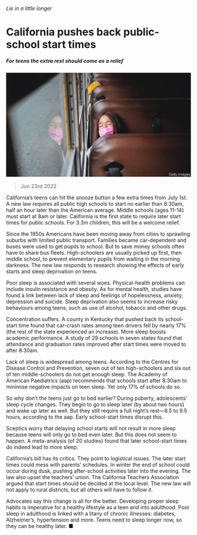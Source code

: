 ###### Lie in a little longer

# California pushes back public-school start times 

##### For teens the extra rest should come as a relief 

![image](images/20220625_USP001.jpg) 

> Jun 23rd 2022 

California’s teens can hit the snooze button a few extra times from July 1st. A new law requires all public high schools to start no earlier than 8:30am, half an hour later than the American average. Middle schools (ages 11-14) must start at 8am or later. California is the first state to require later start times for public schools. For 3.3m children, this will be a welcome relief.

Since the 1950s Americans have been moving away from cities to sprawling suburbs with limited public transport. Families became car-dependent and buses were used to get pupils to school. But to save money schools often have to share bus fleets. High-schoolers are usually picked up first, then middle school, to prevent elementary pupils from waiting in the morning darkness. The new law responds to research showing the effects of early starts and sleep deprivation on teens. 

Poor sleep is associated with several woes. Physical-health problems can include insulin resistance and obesity. As for mental health, studies have found a link between lack of sleep and feelings of hopelessness, anxiety, depression and suicide. Sleep deprivation also seems to increase risky behaviours among teens, such as use of alcohol, tobacco and other drugs.

Concentration suffers. A county in Kentucky that pushed back its school-start time found that car-crash rates among teen drivers fell by nearly 17% (the rest of the state experienced an increase). More sleep boosts academic performance. A study of 29 schools in seven states found that attendance and graduation rates improved after start times were moved to after 8:30am. 

Lack of sleep is widespread among teens. According to the Centres for Disease Control and Prevention, seven out of ten high-schoolers and six out of ten middle-schoolers do not get enough sleep. The Academy of American Paediatrics (aap) recommends that schools start after 8:30am to minimise negative impacts on teen sleep. Yet only 17% of schools do so. 

So why don’t the teens just go to bed earlier? During puberty, adolescents’ sleep cycle changes. They begin to go to sleep later (by about two hours) and wake up later as well. But they still require a full night’s rest—8.5 to 9.5 hours, according to the aap. Early school-start times disrupt this. 

Sceptics worry that delaying school starts will not result in more sleep because teens will only go to bed even later. But this does not seem to happen. A meta-analysis (of 20 studies) found that later school-start times do indeed lead to more sleep.

California’s bill has its critics. They point to logistical issues. The later start times could mess with parents’ schedules. In winter the end of school could occur during dusk, pushing after-school activities later into the evening. The law also upset the teachers’ union. The California Teachers Association argued that start times should be decided at the local level. The new law will not apply to rural districts, but all others will have to follow it.

Advocates say this change is all for the better. Developing proper sleep habits is imperative for a healthy lifestyle as a teen and into adulthood. Poor sleep in adulthood is linked with a litany of chronic illnesses: diabetes, Alzheimer’s, hypertension and more. Teens need to sleep longer now, so they can be healthy later. ■


